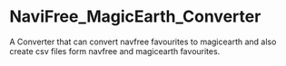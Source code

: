 # NaviFree_MagicEarth_Converter
A Converter that can convert navfree favourites to magicearth and also create csv files form navfree and magicearth favourites.
